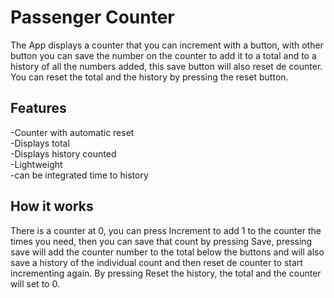 
# Passenger Counter

The App displays a counter that you can increment with a button, with other button you can save the number on the counter to add it to a total and to a history of all the numbers added, this save button will also reset de counter. You can reset the total and the history by pressing the reset button. 

## Features

-Counter with automatic reset  
-Displays total  
-Displays history counted  
-Lightweight  
-can be integrated time to history  

## How it works

There is a counter at 0, you can press Increment to add 1 to the counter the times you need, then you can save that count by pressing Save, pressing save will add the counter number to the total below the buttons and will also save a history of the individual count and then reset de counter to start incrementing again.
By pressing Reset the history, the total and the counter will set to 0.
